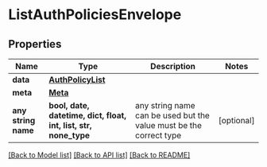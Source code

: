 # ListAuthPoliciesEnvelope


## Properties
Name | Type | Description | Notes
------------ | ------------- | ------------- | -------------
**data** | [**AuthPolicyList**](AuthPolicyList.md) |  | 
**meta** | [**Meta**](Meta.md) |  | 
**any string name** | **bool, date, datetime, dict, float, int, list, str, none_type** | any string name can be used but the value must be the correct type | [optional]

[[Back to Model list]](../README.md#documentation-for-models) [[Back to API list]](../README.md#documentation-for-api-endpoints) [[Back to README]](../README.md)


